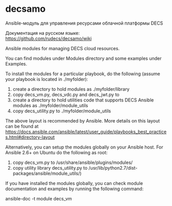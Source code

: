 # decsamo
Ansible-модуль для управления ресурсами облачной платформы DECS

Документация на русском языке: https://github.com/rudecs/decsamo/wiki

Ansible modules for managing DECS cloud resources.

You can find modules under Modules directory and some examples under Examples.

To install the modules for a particular playbook, do the following (assume your playbook is located in ./myfolder):
1) create a directory to hold modules as ./myfolder/library
2) copy decs_vm.py, decs_vdc.py and decs_jwt.py to 
3) create a directory to hold utilities code that supports DECS Ansible modules as ./myfolder/module_utils
4) copy decs_utility.py to ./myfolder/module_utils

The above layout is recommended by Ansible. More details on this layout can be found at 
https://docs.ansible.com/ansible/latest/user_guide/playbooks_best_practices.html#directory-layout

Alternatively, you can setup the modules globally on your Ansible host.
For Ansible 2.6+ on Ubuntu do the following as root:
1) copy decs_vm.py to /usr/share/ansible/plugins/modules/ 
2) copy utility library decs_utility.py to /usr/lib/python2.7/dist-packages/ansible/module_utils/)

If you have installed the modules globally, you can check module documentation and examples by running the following command:

ansible-doc -t module decs_vm

